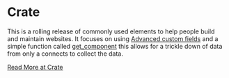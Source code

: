 # Crate
This is a rolling release of commonly used elements to help people build and maintain websites.
It focuses on using [Advanced custom fields](https://www.advancedcustomfields.com/) and a simple function called [get_component](https://github.com/stagfoo/Crate/blob/master/builder/function/get_component.php) this allows for a trickle down of data from only a connects to collect the data.

 [Read More at Crate](https://github.com/stagfoo/Crate)

